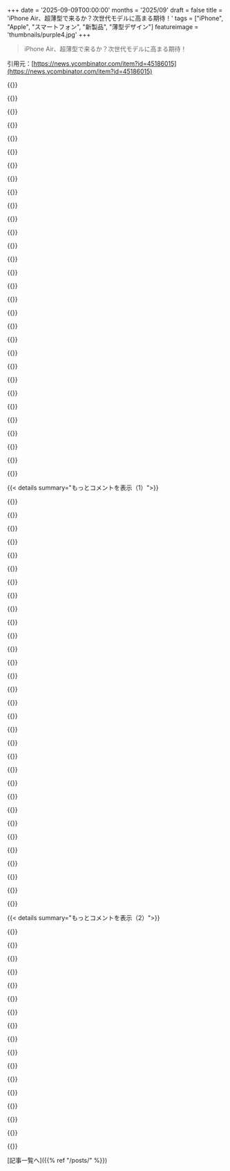 +++
date = '2025-09-09T00:00:00'
months = '2025/09'
draft = false
title = 'iPhone Air、超薄型で来るか？次世代モデルに高まる期待！'
tags = ["iPhone", "Apple", "スマートフォン", "新製品", "薄型デザイン"]
featureimage = 'thumbnails/purple4.jpg'
+++

> iPhone Air、超薄型で来るか？次世代モデルに高まる期待！

引用元：[https://news.ycombinator.com/item?id=45186015](https://news.ycombinator.com/item?id=45186015)




{{<matomeQuote body="A19 ProがGPUにNvidiaのTensorコアみたいなmatmul加速機能を持つって最高じゃん！これでM5世代になったら、MacでもローカルLLM推論が現実的になるって。これこそAppleイベントで一番ワクワクする点だよ。超薄型iPhone Air、AirPods 3のノイズキャンセリングとリアルタイム翻訳、新Watchの血圧検出、iPhone 17 Proのセクシーなオレンジ色もいいね。全体的に、Appleのエコシステムでの漸進的アップデートとしては、これ以上ないくらい素晴らしいよ。" userName="aurareturn" createdAt="2025/09/09 18:21:21" color="#ff33a1">}}




{{<matomeQuote body="個人的には、折りたたみ式スマホが何年も前から出てるのに、まだ折りたたみ式iPhoneがないのは物足りないね。AppleのPMたちは一体何してるんだ？って思うよ。" userName="baby" createdAt="2025/09/09 20:16:59" color="">}}




{{<matomeQuote body="爪で傷つかない折りたたみ画面が開発されない限り、折りたたみスマホは小さなニッチなままだと思うな。" userName="ndiddy" createdAt="2025/09/09 20:33:41" color="">}}




{{<matomeQuote body="M5世代でGPUがアップグレードされたらローカルLLM推論の時代が来るって言ってるけど、ごく特定のユースケースを除いて、ローカルLLMが普及するとは思えないね。サーバーは常にエッジノードよりはるかに計算能力が高いし、サーバーのパワーが増えても、エッジノードの相対的なパワーは変わらないから、エッジノードでの計算は無関係なままだよ。" userName="AdventureMouse" createdAt="2025/09/09 23:25:29" color="#ff5733">}}




{{<matomeQuote body="Appleは「〜でなければ」っていう議論でいつも成功してきたよね。例えば、ディスクとバッテリーの持ちが大幅に改善されなければモバイルMP3プレーヤーの売上は低いとか、誰かが「アプリの問題」を解決しなければ大画面タッチスクリーン携帯の市場は小さいとか、便利でバッテリーの持ちが改善されなければスマートウォッチ市場はごく小さいとかね。" userName="ugh123" createdAt="2025/09/09 21:23:05" color="#45d325">}}




{{<matomeQuote body="折りたたみ式って、俺にはギミックみたいに見えるんだよな。" userName="boppo1" createdAt="2025/09/09 20:18:16" color="">}}




{{<matomeQuote body="公平に見て、Apple Watchのバッテリー持続時間は競合モデルと比べたらひどいよ。マーケティングとエコシステムは優れてるんだけどね。" userName="blobbers" createdAt="2025/09/09 21:48:01" color="">}}




{{<matomeQuote body="それじゃあ、Apple Watchみたいに6時間しかバッテリーが持たないってこと？" userName="Aperocky" createdAt="2025/09/09 20:25:32" color="">}}




{{<matomeQuote body="折りたたみ式スマホは市場の約1.5%だよ。Appleは売上の3%だったminiラインも廃止したしね。彼らが追いかけるほど大きなパイじゃないんだよ。" userName="erikpukinskis" createdAt="2025/09/09 20:37:09" color="#ff5c5c">}}




{{<matomeQuote body="「太くてセクシーなオレンジ色」に興奮しすぎた時に備えて、血圧測定機能が追加されたのは幸運だね。" userName="vasco" createdAt="2025/09/10 04:51:47" color="">}}




{{<matomeQuote body="でも、今これが発売されてるよ：https://store.apple.com/uk/xc/product/MGPG4ZM/A" userName="mbirth" createdAt="2025/09/09 21:51:20" color="#ff33a1">}}




{{<matomeQuote body="何世代もiPhoneはダサい地味な色ばかりで、特にProモデルは良い色がなかったから、この状況はちょっと変な感じがするよ。" userName="formerly_proven" createdAt="2025/09/10 06:30:45" color="">}}




{{<matomeQuote body="Appleが重要なパーツを頻繁に取り出して、それを別売りアドオンとして売るのは、正直言って恥ずかしいよね。" userName="stephenlf" createdAt="2025/09/09 21:59:44" color="">}}




{{<matomeQuote body="新しいモデルはバッテリーが24時間持つらしいけど、それってまだひどいレベルなのかな？" userName="wahnfrieden" createdAt="2025/09/09 21:50:30" color="">}}




{{<matomeQuote body="正直なところ、折りたたみ式のスマートフォンはかなり高価だから、まだニッチな市場なんだよね。" userName="epolanski" createdAt="2025/09/09 20:55:53" color="">}}




{{<matomeQuote body="行列積（matmul）アクセラレーションのサポートってどこで確認した？僕はオンラインで詳細を見つけられなかったよ。" userName="sercand" createdAt="2025/09/09 19:22:09" color="">}}




{{<matomeQuote body="Appleはそれを”Neural Accelerators”って呼んでるよ。A19チップのマーケティング資料にはそれがたくさん載ってるはずだよ。" userName="aurareturn" createdAt="2025/09/09 19:32:54" color="#ff5c5c">}}




{{<matomeQuote body="そう、しかも他のiPhoneとは互換性がないんだよ。前の（製造中止になった）MagSafeバッテリーはリバース充電もできて、iPhoneに充電状態も表示されてサイズも完璧だったからすごく好きだったな。でも、この新しいバッテリーはカメラの突起が大きいせいで、Airモデルでしか使えないんだ。" userName="mbirth" createdAt="2025/09/09 22:02:42" color="#38d3d3">}}




{{<matomeQuote body="機械的な問題や画面品質の妥協はさておき、折りたたみスマホって単純にダサいよね。Appleは製品がダサいと思われるのを嫌うから、折りたたみ式のiPhoneなんて絶対に出ないと思うよ。" userName="meindnoch" createdAt="2025/09/09 21:06:31" color="#ff5c5c">}}




{{<matomeQuote body="古いスマホでも十分な人って多いよね。特に高齢者向けに、見やすい大画面のスマホがあれば、3年ごとに買い替えてくれるかも。故意に性能を落とすのはダメだけど、3年で画面がボロボロになるってのはアリじゃない？" userName="Theodores" createdAt="2025/09/09 20:47:18" color="#ff5733">}}




{{<matomeQuote body="Apple Watchはダサいし、Appleは製品デザインが固定されてて、他の選択肢がないのが嫌だね。GoogleのスマートアシスタントはAppleよりずっと進んでるし、もうAppleのエコシステムから抜け出すかも。" userName="rafaelmn" createdAt="2025/09/09 21:16:21" color="">}}




{{<matomeQuote body="折りたたみAndroid使ってるけど、正直いまいち。タダでもらったものだったけど、もう買うことはないかな。" userName="arcticbull" createdAt="2025/09/09 21:03:10" color="">}}




{{<matomeQuote body="Stationary bikeで番組見たり、漫画読んだり、Drawing tabletとして使うのに最高だよ。Procreateだけ使うアーティストも多いしね。" userName="__loam" createdAt="2025/09/09 20:51:53" color="">}}




{{<matomeQuote body="俺みたいなLaptopで全部済ませる偏屈者には、iPadは高すぎるし、Laptop並みの金を払って機能が制限されたComputerを買うなんて無理だよ。" userName="bigyabai" createdAt="2025/09/09 21:09:01" color="">}}




{{<matomeQuote body="Linear algebra transistor arrayの宣伝方法、馬鹿げてるね。" userName="kridsdale3" createdAt="2025/09/09 20:06:05" color="">}}




{{<matomeQuote body="99%の人はスマホにケースつけるから、色なんて関係ないって！" userName="solids" createdAt="2025/09/10 08:09:38" color="">}}




{{<matomeQuote body="Appleはなんで色を統一しないんだろ？iPhone 12 Proの青が好きだったのに、もう手に入らないなんて。色がずっと変わらなければ、もっと前にUpgradeしてたのにさ。" userName="giancarlostoro" createdAt="2025/09/10 12:57:00" color="">}}




{{<matomeQuote body="Apple Watchの10と11シリーズって、どっちも高血圧検出って言ってるじゃん。最近のファームウェア更新でシリーズ10にも酸素濃度計機能が追加されたんだよ。測定はWatchでやるけど、結果はiPhoneでしか見れないらしい。詳しくはこちら: https://www.apple.com/watch/compare/?modelList=watch-series-..." userName="mgerdts" createdAt="2025/09/10 00:31:55" color="#ff5733">}}




{{<matomeQuote body="これに本気で興味あるやつ、魅力って何？薄いのは分かるけど、デカいカメラの出っ張りがあったら、薄くする意味なくない？もう薄いカメラの開発は無理っぽいな。" userName="jdprgm" createdAt="2025/09/09 20:04:38" color="">}}




{{<matomeQuote body="デカいiPhoneを持ち歩かずに、ステータスシンボルとしてのiPhoneを維持したいんだろ。多くのユーザーはMax Proの機能の10%しか使ってないけど、Max Proのステータスは全部欲しい。これで重いものを持ち運ばなくても、そのステータスを維持できるってわけ。" userName="Workaccount2" createdAt="2025/09/09 20:24:58" color="#ff33a1">}}




{{< details summary="もっとコメントを表示（1）">}}

{{<matomeQuote body="ほとんどの人は、そこまで薄さを求めてないでしょ。これは携帯業界がネタ切れで、「これが君のニーズだ」って押し付けてるだけ。スマホに「直す」ところなんて、もうほとんどないし、追加する重要な機能もない。だから、何か売るネタとして、こういう変な「改善」に走ってるんだ。人々の「ワオ！」を引き出す何かが必要で、これでリードしたいんだろうね。これはなぜか一般人にウケるから、これからもこんな「改善」を続けるんだろうな。将来、またこの手を使って、部品を上にずらして、途中に別のノッチ作って、もっと薄くして売る、とかしそう。" userName="arcane23" createdAt="2025/09/09 23:53:34" color="#ff33a1">}}




{{<matomeQuote body="同感！結局、カメラ保護のために分厚いケースに入れるんだろ？個人的には、「薄い」ってただの「ほら、うちの技術すごいだろ！」アピールだと思ってんの。高かったけどBullstrapケースは薄くてポケットから出しやすくて、カメラも守ってくれるから良かったな。でもさ、Appleの技術が一番生きてたのはiPhone 13 miniだと思うんだ。ミニサイズの3カメラ突起付きiPhone、マジで欲しい。" userName="m463" createdAt="2025/09/09 21:39:40" color="#785bff">}}




{{<matomeQuote body="既存機能のちょっとした改善じゃなくて、もっと難しいエンジニアリング問題だけど、直すべきことって結構あると思うんだ。例えば、<br>- カメラ光学系を刷新して、完全にフラットにする<br>- フロントカメラを画面下に隠して、あのアイランドとかなくす<br>- 劇的にバッテリー密度を上げて、1週間くらい持つようにする<br>- 強力なローカルLLMとかAIのために、RAMを100GB以上にして処理能力も爆上げする<br>- 厚さと重さを大幅に減らす。Airみたいに出っ張りがなくて100g未満とか<br>- プロジェクター系の何か" userName="jdprgm" createdAt="2025/09/10 00:09:03" color="#ff33a1">}}




{{<matomeQuote body="12年以上iPhone使ってるけど、ケースなんて一度も使ったことないし、画面割れたのも一回だけだぜ。俺みたいなやつ、結構いると思うよ。みんな、普段使いのデバイスに神経質になりすぎじゃね？" userName="cogogo" createdAt="2025/09/09 21:58:01" color="">}}




{{<matomeQuote body="2025年にもなって、iPhoneがまだステータスシンボルって考えは変だと思うな。2008年なら分かるけど。もう普及しすぎたし、1万ドル超えの時計みたいに金持ちアピールになるほど高価でもないしね。" userName="jdprgm" createdAt="2025/09/09 20:42:27" color="">}}




{{<matomeQuote body="「薄いのは分かるけど、デカい出っ張りがあったら意味ない。薄いカメラは絶望的だ」ってコメントにさ、俺、Steveがカメラの出っ張り流行の前に逝ってなかったらって妄想しちゃうんだよね。iPhone 7発売前夜のSteve Jobsオフィス。エンジニアが「気に入ると思います！」ってプロトタイプ見せるじゃん。Steveが電話ひっくり返して出っ張りに指なぞって、「お前はクビ。で、お前、出っ張りなくせ」って。そしたらこの悪夢から救われたのに。今の世界はクソだけど、彼なら絶対許さなかっただろうな。" userName="ramesh31" createdAt="2025/09/09 20:14:06" color="#ff33a1">}}




{{<matomeQuote body="フェデラル・リザーブの調査によると、400ドルの緊急出費を現金で賄える成人は63%で、これは2021年の68%より減ってるんだね。<br>やっぱり999ドルは大金だよね。https://www.federalreserve.gov/publications/2025-economic-we..." userName="shaboinkin" createdAt="2025/09/09 20:51:58" color="#ff33a1">}}




{{<matomeQuote body="iPhoneってまだステータスシンボルなのかな？<br>僕の周りだとiPhoneが市場を完全に独占してて、もはや”デフォルト”の電話って感じなんだ。<br>それって高級品じゃなくて、現状維持の象徴ってことじゃない？" userName="ar_lan" createdAt="2025/09/09 20:39:54" color="">}}




{{<matomeQuote body="これに興味ある人、魅力教えてくれない？ってあったけど、<br>軽いし、薄いのがマジで楽しいよ。<br>俺はケースなんてつけないし、スマホがテーブルに平らに置けないのがなんでダメなのかマジで理解できない。<br>むしろ角度があった方がいいくらいだよ。" userName="JumpCrisscross" createdAt="2025/09/09 21:47:33" color="#785bff">}}




{{<matomeQuote body="軽くて大画面のiPhoneが欲しいから、これ予約するつもり。<br>たぶん何年かぶりに一番軽いiPhoneになるのに、画面は大きめなんだ。<br>去年はPro Maxを顔に落とした時痛すぎたからProに替えたんだよね。<br>カメラ機能はあんまり使わないし、バッテリーもProで十分。<br>ケースは基本つけないけど、もしつけるなら超薄いやつか、テーブルに置いたときにガタつかないようにするやつにするかな。" userName="joshjob42" createdAt="2025/09/09 22:59:11" color="#ff33a1">}}




{{<matomeQuote body="みんな、スマホってどれくらいの頻度で落とす？<br>俺はたぶん週に一回くらい落としちゃうんだよね。" userName="ashdksnndck" createdAt="2025/09/09 22:22:38" color="">}}




{{<matomeQuote body="これ、俺のiPhone XSよりたった12グラムしか軽くならないんだね。<br>Pixel 4aより20グラムも重いし。<br>”Air”って名前なのに、全然軽量化に成功してないじゃん。" userName="zargon" createdAt="2025/09/09 22:09:59" color="#45d325">}}




{{<matomeQuote body="カメラがフラットだったのは、2016年のiPhone SEが最後だったよね。<br>あのカメラで俺の普段使いには十分だったんだけど、Appleは違う考えみたいだね。" userName="layer8" createdAt="2025/09/10 03:25:17" color="">}}




{{<matomeQuote body="デザインのために背面がフラットになるより、俺は良いカメラがスマホに載ってる世界の方がいいな。" userName="stetrain" createdAt="2025/09/09 20:29:30" color="">}}




{{<matomeQuote body="俺も同じ疑問だよ。<br>タブレットみたいな画面が使える折りたたみスマホがあるのに、なんでこっちを買う必要があるんだ？" userName="baby" createdAt="2025/09/09 20:17:32" color="#ff5c5c">}}




{{<matomeQuote body="ここ数年のカメラの進化がすごく気になるプロのカメラマンでもない限り、別に買い換える意味なくない？" userName="bogantech" createdAt="2025/09/10 03:49:43" color="">}}




{{<matomeQuote body="カメラバンプやバッテリーの寿命は、iPhoneを厚くすれば解決できるのに。iPhone Airが出るなら、通常のモデルは厚くして大容量バッテリーにすればよかったのにね。薄さ重視の人はAir買えばいいんだし。" userName="WatchDog" createdAt="2025/09/10 01:00:19" color="#ff5733">}}




{{<matomeQuote body="あんたは英語圏っていうバブルの中にいるよ。世界のほとんどの場所じゃ、iPhoneは市場を独占してないからね。" userName="Nyr" createdAt="2025/09/09 20:48:26" color="">}}




{{<matomeQuote body="去年Pro MaxからProにしたのは、スマホを顔に落とした時の痛みにうんざりしたからなんだ。これこそがリアルなユースケースだよ。Appleの開発者ならもっと稀なケースも知ってて最適化してるはずさ。" userName="sonofhans" createdAt="2025/09/09 23:05:21" color="">}}




{{<matomeQuote body="それでも、ポケットの中で場所を取らないのは良いよね。" userName="DennisP" createdAt="2025/09/09 20:20:26" color="">}}




{{<matomeQuote body="理由はやっぱ中国だよ。Stratecheryのベン・トンプソンが10年近く言ってるけど、中国じゃ新しいフォームファクターがスマホ販売の最大の原動力なんだ。iPhoneがステータスシンボルになってる他の国も同じかもね。でも、米国は違う、あそこは60%がiPhoneユーザーだからさ。" userName="scarface_74" createdAt="2025/09/09 20:21:23" color="#ff5733">}}




{{<matomeQuote body="多くの人がタダで手に入ると勘違いしてるけど、クレジットで電話を買う場合はそうじゃないよ。" userName="helqn" createdAt="2025/09/09 21:00:27" color="">}}




{{<matomeQuote body="うん、分厚いケースが必要になる超薄型スマホって意味わかんないよね。ケースなしで使える丈夫なスマホを作ればいいのにさ？" userName="mcv" createdAt="2025/09/09 21:52:58" color="#38d3d3">}}




{{<matomeQuote body="数ヶ月前に新しいiPhone 13を200ドルで買って、すごく気に入ってるよ。必要なことは全部できるし、新しいモデルの方が写真は綺麗だけど、13も全然見劣りしないから満足だね。" userName="thekevan" createdAt="2025/09/09 20:35:11" color="">}}




{{<matomeQuote body="iPhone 13 miniユーザーだけど、サイズより重さが超重要！ポケットに入れられる小さくて軽いスマホがいいんだよね。家ではノートPC使うし、外で使うだけだから、デカくて重いのは勘弁してほしいな。" userName="computerdork" createdAt="2025/09/09 20:28:05" color="">}}




{{<matomeQuote body="iPhone 13 mini使ってて、バッテリー交換したばっかり！もし買うなら、iPhone 17 miniで、幅と高さが小さいのが欲しいな。Airみたいに薄くなるのはどうでもいい。AIがカメラの画質を台無しにするのもやめてほしい！iPhone 16のAI処理で、写真が「ホットドッグスキン」みたいに過加工されてたの見たよ。" userName="nakamoto_damacy" createdAt="2025/09/09 21:36:48" color="#ff5c5c">}}




{{<matomeQuote body="残念だけど、iPhone 12 Miniも13 Miniも売上は散々だったんだよな。みんな小さいスマホが欲しいって言うけど、実際に出ても十分な数は買ってくれないんだ。" userName="amilios" createdAt="2025/09/09 21:56:21" color="#ff33a1">}}




{{<matomeQuote body="まだ13 mini使ってるよ！ミニを欲しがる人が少なかったって言うけど、Pregoのチャンキーパスタソースの例があるじゃん。チャンキーが欲しい人は少なくても、レギュラーと両方売れば全体の売上はもっと増えるんだよ。Malcolm GladwellのTED talkでも言ってた。" userName="CephalopodMD" createdAt="2025/09/09 23:19:51" color="#ff5733">}}




{{<matomeQuote body="「売上がひどかった」はiPhoneの話としては大げさだよ。2021年のiPhone 13 miniは販売全体の3%って言われたけど、Appleは年間2億5千万台くらい売ってるんだぜ？ってことは、1年で約750万台のiPhone 13 miniが売れたってこと。これって他のメーカーなら喉から手が出るほど欲しい数字だよ。Fordが10年で売ったF-150より、Appleが1年で売ったiPhone 13 Miniの方が多かったんだからね。" userName="roughly" createdAt="2025/09/09 22:22:05" color="#45d325">}}




{{<matomeQuote body="3%しか売れてないってことは、iPhone Miniユーザーにとってはちょっと残念な体験になるってことだ。アプリ開発者も「Proとノーマルサイズでテストすればいいや。Miniでバグっても、まあいいか」ってなるだろうしね。" userName="yunwal" createdAt="2025/09/09 23:10:37" color="">}}

{{</details>}}




{{< details summary="もっとコメントを表示（2）">}}

{{<matomeQuote body="「iPhone miniは飛ぶように売れるだろう」って、もうHN（Hacker News）のミームになってるよな。" userName="Cyph0n" createdAt="2025/09/09 22:43:54" color="">}}




{{<matomeQuote body="僕の個人的な考えなんだけど、Miniが売れなかったのは、iPhone 12 MiniがSE 2の数ヶ月後に発売されたせいじゃないかな。Miniがすぐ出るって知らずに、SE 2を買っちゃった人が多かったのかもね。それに、彼らって毎年スマホを買い替える層でもないだろうし。" userName="TACD" createdAt="2025/09/10 05:52:48" color="#ff5c5c">}}




{{<matomeQuote body="iPhone Miniユーザーだけど、アプリでUXが悪かったり壊れたりした経験はないよ。もちろん、これは個人的な意見だけどね。" userName="amarshall" createdAt="2025/09/10 00:56:17" color="">}}




{{<matomeQuote body="そんな意見は見たことないな。「もっと小さいスマホが欲しい、このデカいレンガは大きすぎる」って意見はよく聞くけど、Miniの販売台数に異論を唱える人はいないと思うよ。" userName="mort96" createdAt="2025/09/10 08:32:58" color="">}}




{{<matomeQuote body="でも、その意見は暗に示されてるよ。新しいiPhone発表のたびにMiniがないことに不満を漏らすってことは、Appleとか他のスマホメーカーが、小さいスマホがメインストリーム商品としてはもう終わってるって理解してる事実を、基本的に無視してるってことなんだよね。" userName="Cyph0n" createdAt="2025/09/10 12:50:33" color="#ff33a1">}}




{{<matomeQuote body="問題はね、小さいスマホを欲しがる人たちは新しいスマホを買いたがらないってことだよ。それに、僕が最後に確認したときには、”Mini”って言っても特に小さくなくて、単にスマホ全体が大きくなっただけだったんだよね。" userName="nerdponx" createdAt="2025/09/09 22:06:20" color="">}}




{{<matomeQuote body="来年まで13 Miniを使い続けようと思ってるんだ。AppleがApple Intelligenceを開発して、対応するハードウェアがアップグレードされることを願ってる。でも、13 Miniがそこまで持つか心配だよ。基本的なアプリでも動きが重くなってきたし、ニュース記事を読むだけでもカクつくんだ。バッテリーはまだ80%以上あるんだけどね。" userName="logicalfails" createdAt="2025/09/10 13:14:47" color="#ff33a1">}}




{{<matomeQuote body="みんな13 Miniの話をしてたけど、僕は12 Miniが最後のMiniだと思ってたんだよね。今調べてみたら、13 Miniは12 Miniとほとんど変わらないから、その理由が分かったよ。" userName="cde-v" createdAt="2025/09/10 02:43:53" color="">}}




{{<matomeQuote body="あんた、それ勝手に作り話してるだけだよ。小さいスマホはメインストリーム商品としては終わってないし、これまでもずっとそうだったんだからね。" userName="torstenvl" createdAt="2025/09/10 15:36:38" color="">}}




{{<matomeQuote body="そういったモデルはどれも最低600万台は売れてるぜ。発売初年のXbox Oneと同じくらいで、Xbox Oneは”大成功”だったんだぜ…" userName="ricardobeat" createdAt="2025/09/09 22:20:40" color="">}}




{{<matomeQuote body="SEモデルもかなり売れ行き悪かったんじゃない？<br>確かに小さいスマホが欲しい奴はたくさんいるけど、売上数を見る限り、俺たちは少数派なんだよな。<br>スマホがどんどん薄くなってる理由も、これである程度説明できると思うぜ。画面が大きくなると、薄くしないとポケットの中でレンガみたいになっちゃうからな。" userName="mrweasel" createdAt="2025/09/10 06:49:57" color="#785bff">}}




{{<matomeQuote body="俺の13 miniはめちゃくちゃ調子いいぜ。湖に落としちゃったから、Swappaで交換品を手に入れたんだ。<br>お前はどのへんが遅いと感じるんだ？このスマホでちょっとでも遅いと感じたことは一度もないぞ。" userName="wffurr" createdAt="2025/09/10 14:21:07" color="">}}




{{<matomeQuote body="AIなしで写真撮るならHalideをおすすめするぜ。たまに不具合はあるけど、センサーから直接ピクセルを取得できるのはすごいよ。" userName="MontagFTB" createdAt="2025/09/10 14:52:49" color="">}}




{{<matomeQuote body="そうなんだよな、miniは普通、めちゃくちゃお得に買えるんだ。なぜなら、驚くべきことに、みんなが欲しがってるわけじゃないからな。機能が制限されたスマホだと思われてるんだ。例えば、子供がminiを持ってて、親に普通のスマホを買うようにせがんだりするんだぜ。俺もそれで、SE1からminiに乗り換えたんだ。SE1よりは大きかったけどな。それでも、もうSE1には戻りたくないぜ。最近のiPhoneは古いやつよりやっぱり良いよ。ほとんどね。古い機種にはないバグもあるけどな。" userName="wltr" createdAt="2025/09/10 05:02:46" color="#ff5733">}}




{{<matomeQuote body="小さいスマホを買いたがる奴らは、Firefoxにお金を払いたがるのと同じだよな。一部の奴らが大声で言ってるだけで、他の誰もそうじゃないんだ。" userName="rkomorn" createdAt="2025/09/09 22:00:36" color="">}}




{{<matomeQuote body="俺は12 miniを使ってたんだけどさ。サイズは完璧だったけど、薄くしすぎたせいでバッテリーの持ちが最悪だったんだ。半日以上バッテリーが持つminiを出してくれたら、発売日に並んで買うぜ。これ以上薄くするのをやめてくれ。" userName="port11" createdAt="2025/09/10 08:01:05" color="#45d325">}}

{{</details>}}



[記事一覧へ]({{% ref "/posts/" %}})
